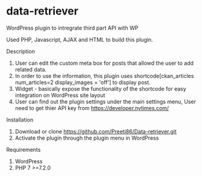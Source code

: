 # data-retriever

WordPress plugin to intregrate third part API with WP

Used PHP, Javascript, AJAX and HTML to build this plugin.

Description
1. User can edit the custom meta box for posts that allowd the user to add related data.
2. In order to use the information, this plugin uses shortcode[ckan_articles num_articles=2 display_images = 'off'] to display post.
3. Widget - basically expose the functionality of the shortcode for easy integration on WordPress site layout
4. User can find out the plugin settings under the main settings menu, User need to get thier API key from https://developer.nytimes.com/

Installation
1. Download or clone https://github.com/Preeti86/Data-retriever.git
2. Activate the plugin through the plugin menu in WordPress

Requirements
1. WordPress
2. PHP 7 >=7.2.0
